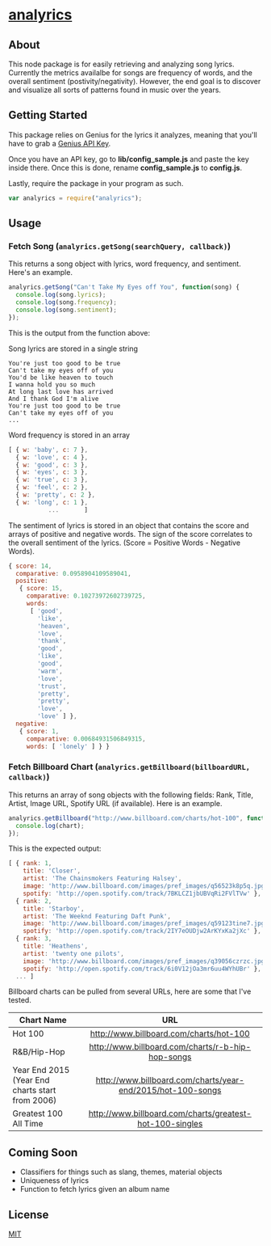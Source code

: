 # [analyrics](https://www.npmjs.com/package/analyrics)  

## About
This node package is for easily retrieving and analyzing song lyrics. Currently the metrics availalbe for songs are frequency of words, and the overall sentiment (postivity/negativity). However, the end goal is to discover and visualize all sorts of patterns found in music over the years.  


## Getting Started
This package relies on Genius for the lyrics it analyzes, meaning that you'll have to grab a [Genius API Key](https://docs.genius.com/#/getting-started-h1).

Once you have an API key, go to **lib/config_sample.js** and paste the key inside there. Once this is done, rename **config_sample.js** to **config.js**.

Lastly, require the package in your program as such.
```javascript
var analyrics = require("analyrics");
```

## Usage

### Fetch Song (`analyrics.getSong(searchQuery, callback)`)
This returns a song object with lyrics, word frequency, and sentiment. Here's an example.

```javascript
analyrics.getSong("Can't Take My Eyes off You", function(song) {
  console.log(song.lyrics);
  console.log(song.frequency);
  console.log(song.sentiment);
});
```

This is the output from the function above:

Song lyrics are stored in a single string
```
You're just too good to be true
Can't take my eyes off of you
You'd be like heaven to touch
I wanna hold you so much
At long last love has arrived
And I thank God I'm alive
You're just too good to be true
Can't take my eyes off of you
...
```   


Word frequency is stored in an array
```javascript
[ { w: 'baby', c: 7 },
  { w: 'love', c: 4 },
  { w: 'good', c: 3 },
  { w: 'eyes', c: 3 },
  { w: 'true', c: 3 },
  { w: 'feel', c: 2 },
  { w: 'pretty', c: 2 },
  { w: 'long', c: 1 },
           ...       ]
```

The sentiment of lyrics is stored in an object that contains the score and arrays of positive and negative words. The sign of the score correlates to the overall sentiment of the lyrics. (Score = Positive Words - Negative Words).
```javascript
{ score: 14,
  comparative: 0.0958904109589041,
  positive:
   { score: 15,
     comparative: 0.10273972602739725,
     words:
      [ 'good',
        'like',
        'heaven',
        'love',
        'thank',
        'good',
        'like',
        'good',
        'warm',
        'love',
        'trust',
        'pretty',
        'pretty',
        'love',
        'love' ] },
  negative:
   { score: 1,
     comparative: 0.00684931506849315,
     words: [ 'lonely' ] } }

```  



### Fetch Billboard Chart (`analyrics.getBillboard(billboardURL, callback)`)
This returns an array of song objects with the following fields: Rank, Title, Artist, Image URL, Spotify URL (if available). Here is an example.

```javascript
analyrics.getBillboard("http://www.billboard.com/charts/hot-100", function(chart) {
  console.log(chart);
});
```

This is the expected output:
```javascript
[ { rank: 1,
    title: 'Closer',
    artist: 'The Chainsmokers Featuring Halsey',
    image: 'http://www.billboard.com/images/pref_images/q56523k8p5q.jpg',
    spotify: 'http://open.spotify.com/track/7BKLCZ1jbUBVqRi2FVlTVw' },
  { rank: 2,
    title: 'Starboy',
    artist: 'The Weeknd Featuring Daft Punk',
    image: 'http://www.billboard.com/images/pref_images/q59123tine7.jpg',
    spotify: 'http://open.spotify.com/track/2IY7eOUDjw2ArKYxKa2jXc' },
  { rank: 3,
    title: 'Heathens',
    artist: 'twenty one pilots',
    image: 'http://www.billboard.com/images/pref_images/q39056czrzc.jpg',
    spotify: 'http://open.spotify.com/track/6i0V12jOa3mr6uu4WYhUBr' },
  ... ]
```


Billboard charts can be pulled from several URLs, here are some that I've tested.

| Chart Name    | URL           | 
| ------------- |:-------------:| 
| Hot 100      | http://www.billboard.com/charts/hot-100 | 
| R&B/Hip-Hop  | http://www.billboard.com/charts/r-b-hip-hop-songs |  
| Year End 2015 (Year End charts start from 2006) | http://www.billboard.com/charts/year-end/2015/hot-100-songs | 
| Greatest 100 All Time | http://www.billboard.com/charts/greatest-hot-100-singles |


## Coming Soon
- Classifiers for things such as slang, themes, material objects
- Uniqueness of lyrics
- Function to fetch lyrics given an album name


## License
[MIT](https://github.com/kokuls/analyrics/blob/master/LICENSE)


